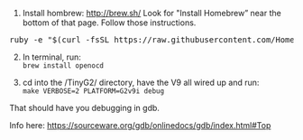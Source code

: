 1) Install hombrew: http://brew.sh/
   Look for "Install Homebrew” near the bottom of that page. Follow those instructions.<br>
<pre>
ruby -e "$(curl -fsSL https://raw.githubusercontent.com/Homebrew/install/master/install)"
</pre>

2) In terminal, run:<br>
`brew install openocd`

3) cd into the <project>/TinyG2/ directory, have the V9 all wired up and run:<br>
`make VERBOSE=2 PLATFORM=G2v9i debug`

That should have you debugging in gdb.

Info here: https://sourceware.org/gdb/onlinedocs/gdb/index.html#Top
